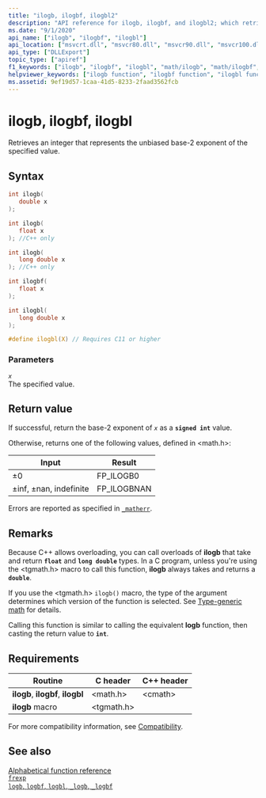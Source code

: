```yaml
---
title: "ilogb, ilogbf, ilogbl2"
description: "API reference for ilogb, ilogbf, and ilogbl2; which retrieve an integer that represents the unbiased base-2 exponent of the specified value."
ms.date: "9/1/2020"
api_name: ["ilogb", "ilogbf", "ilogbl"]
api_location: ["msvcrt.dll", "msvcr80.dll", "msvcr90.dll", "msvcr100.dll", "msvcr100_clr0400.dll", "msvcr110.dll", "msvcr110_clr0400.dll", "msvcr120.dll", "msvcr120_clr0400.dll", "ucrtbase.dll", "api-ms-win-crt-math-l1-1-0.dll"]
api_type: ["DLLExport"]
topic_type: ["apiref"]
f1_keywords: ["ilogb", "ilogbf", "ilogbl", "math/ilogb", "math/ilogbf", "math/ilogbl"]
helpviewer_keywords: ["ilogb function", "ilogbf function", "ilogbl function"]
ms.assetid: 9ef19d57-1caa-41d5-8233-2faad3562fcb
---
```

# ilogb, ilogbf, ilogbl

Retrieves an integer that represents the unbiased base-2 exponent of the specified value.

## Syntax

```C
int ilogb(
   double x
);

int ilogb(
   float x
); //C++ only

int ilogb(
   long double x
); //C++ only

int ilogbf(
   float x
);

int ilogbl(
   long double x
);

#define ilogbl(X) // Requires C11 or higher
```

### Parameters

*`x`*\
The specified value.

## Return value

If successful, return the base-2 exponent of *`x`* as a **`signed int`** value.

Otherwise, returns one of the following values, defined in \<math.h>:

|Input|Result|
|-----------|------------|
|±0|FP_ILOGB0|
|±inf, ±nan, indefinite|FP_ILOGBNAN|

Errors are reported as specified in [`_matherr`](matherr.md).

## Remarks

Because C++ allows overloading, you can call overloads of **ilogb** that take and return **`float`** and **`long double`** types. In a C program, unless you're using the \<tgmath.h> macro to call this function, **ilogb** always takes and returns a **`double`**.

If you use the \<tgmath.h> `ilogb()` macro, the type of the argument determines which version of the function is selected. See [Type-generic math](../tgmath.md) for details.

Calling this function is similar to calling the equivalent **logb** function, then casting the return value to **`int`**.

## Requirements

|Routine|C header|C++ header|
|-------------|--------------|------------------|
|**ilogb**, **ilogbf**, **ilogbl**|\<math.h>|\<cmath>|
|**ilogb** macro | \<tgmath.h> ||

For more compatibility information, see [Compatibility](../compatibility.md).

## See also

[Alphabetical function reference](crt-alphabetical-function-reference.md)\
[`frexp`](frexp.md)\
[`logb`, `logbf`, `logbl`, `_logb`, `_logbf`](logb-logbf-logbl-logb-logbf.md)
